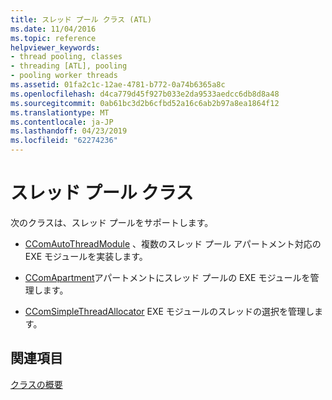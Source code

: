 ```yaml
---
title: スレッド プール クラス (ATL)
ms.date: 11/04/2016
ms.topic: reference
helpviewer_keywords:
- thread pooling, classes
- threading [ATL], pooling
- pooling worker threads
ms.assetid: 01fa2c1c-12ae-4781-b772-0a74b6365a8c
ms.openlocfilehash: d4ca779d45f927b033e2da9533aedcc6db8d8a48
ms.sourcegitcommit: 0ab61bc3d2b6cfbd52a16c6ab2b97a8ea1864f12
ms.translationtype: MT
ms.contentlocale: ja-JP
ms.lasthandoff: 04/23/2019
ms.locfileid: "62274236"
---
```

# <a name="thread-pooling-classes"></a>スレッド プール クラス

次のクラスは、スレッド プールをサポートします。

- [CComAutoThreadModule](../atl/reference/ccomautothreadmodule-class.md) 、複数のスレッド プール アパートメント対応の EXE モジュールを実装します。

- [CComApartment](../atl/reference/ccomapartment-class.md)アパートメントにスレッド プールの EXE モジュールを管理します。

- [CComSimpleThreadAllocator](../atl/reference/ccomsimplethreadallocator-class.md) EXE モジュールのスレッドの選択を管理します。

## <a name="see-also"></a>関連項目

[クラスの概要](../atl/atl-class-overview.md)
